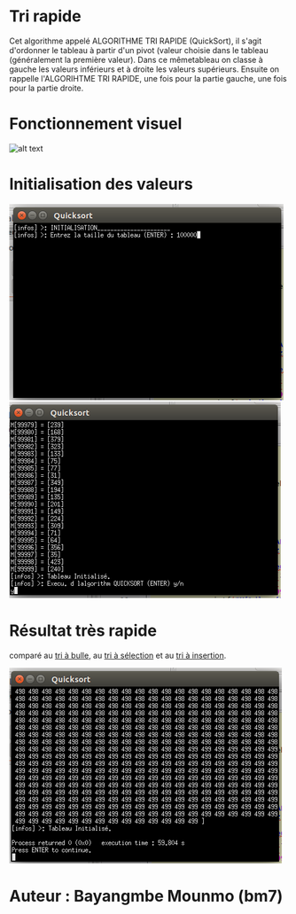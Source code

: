 # __Tri rapide__
Cet algorithme appelé ALGORITHME TRI RAPIDE (QuickSort), il s'agit d'ordonner le tableau à partir d'un pivot (valeur choisie dans le tableau (généralement la première valeur). Dans ce mêmetableau on classe à gauche les valeurs inférieurs et à droite les valeurs supérieurs. Ensuite on rappelle l'ALGORIHTME TRI  RAPIDE, une fois pour la partie gauche, une fois pour la partie droite.
	
# Fonctionnement visuel
![alt text](https://upload.wikimedia.org/wikipedia/commons/6/6a/Sorting_quicksort_anim.gif)

# Initialisation des valeurs
![Alt text](img/1.png?raw=true "init")
![Alt text](img/2.png?raw=true "init")

# Résultat très rapide
comparé au [tri à bulle](https://github.com/bm777/Tri_bulle), au [tri à sélection](https://github.com/bm777/Tri_selection) et au [tri à insertion](https://github.com/bm777/Tri_insertion).


![Alt text](img/3.png?raw=true "Resultat")

# Auteur : Bayangmbe Mounmo (bm7)
